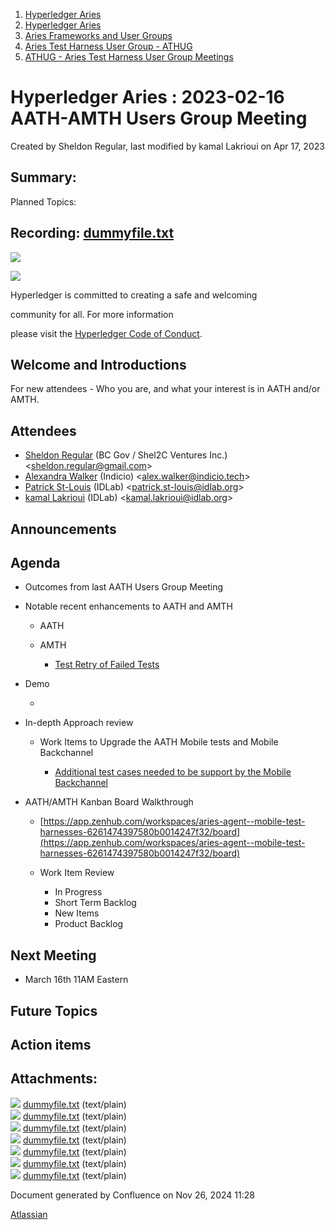 1. [Hyperledger Aries](index.html)
2. [Hyperledger Aries](Hyperledger-Aries_18481154.html)
3. [Aries Frameworks and User Groups](Aries-Frameworks-and-User-Groups_18481290.html)
4. [Aries Test Harness User Group - ATHUG](Aries-Test-Harness-User-Group---ATHUG_18496334.html)
5. [ATHUG - Aries Test Harness User Group Meetings](ATHUG---Aries-Test-Harness-User-Group-Meetings_18496351.html)

# Hyperledger Aries : 2023-02-16 AATH-AMTH Users Group Meeting

Created by Sheldon Regular, last modified by kamal Lakrioui on Apr 17, 2023

## Summary:

Planned Topics:

## Recording: [dummyfile.txt](#)

![](https://wiki.hyperledger.org/download/attachments/29034696/Antitrustnotice.png?version=1&modificationDate=1581695654000&api=v2)

![](https://wiki.hyperledger.org/download/attachments/2392771/welcome.png?version=2&modificationDate=1572450107000&api=v2)

Hyperledger is committed to creating a safe and welcoming

community for all. For more information

please visit the [Hyperledger Code of Conduct](https://lf-hyperledger.atlassian.net/wiki/display/HYP/Hyperledger+Code+of+Conduct).

## Welcome and Introductions

For new attendees - Who you are, and what your interest is in AATH and/or AMTH.

## Attendees

- [Sheldon Regular](https://lf-hyperledger.atlassian.net/wiki/people/557058:03ca5fa1-a9b1-4962-8ade-a10467940771?ref=confluence) (BC Gov / Shel2C Ventures Inc.) &lt;sheldon.regular@gmail.com&gt;
- [Alexandra Walker](https://lf-hyperledger.atlassian.net/wiki/people/62e8177de50f2f2a39544bf5?ref=confluence) (Indicio) &lt;alex.walker@indicio.tech&gt;
- [Patrick St-Louis](https://lf-hyperledger.atlassian.net/wiki/people/712020:252ecf1c-7d3b-4f2e-805d-1b747814236e?ref=confluence) (IDLab) &lt;patrick.st-louis@idlab.org&gt;
- [kamal Lakrioui](https://lf-hyperledger.atlassian.net/wiki/people/712020:50fda004-311f-4b40-8c7a-425fb721b7af?ref=confluence) (IDLab) &lt;kamal.lakrioui@idlab.org&gt;

## Announcements

## Agenda

- Outcomes from last AATH Users Group Meeting
- Notable recent enhancements to AATH and AMTH
  
  - AATH
  - AMTH
    
    - [Test Retry of Failed Tests](https://app.zenhub.com/workspaces/aries-agent--mobile-test-harnesses-6261474397580b0014247f32/issues/gh/hyperledger/aries-mobile-test-harness/134)
- Demo
  
  -
- In-depth Approach review
  
  - Work Items to Upgrade the AATH Mobile tests and Mobile Backchannel
    
    - [Additional test cases needed to be support by the Mobile Backchannel](https://app.zenhub.com/workspaces/aries-agent--mobile-test-harnesses-6261474397580b0014247f32/issues/gh/hyperledger/aries-agent-test-harness/563)
- AATH/AMTH Kanban Board Walkthrough
  
  - [https://app.zenhub.com/workspaces/aries-agent--mobile-test-harnesses-6261474397580b0014247f32/board](https://app.zenhub.com/workspaces/aries-agent--mobile-test-harnesses-6261474397580b0014247f32/board)
  - Work Item Review
    
    - In Progress
    - Short Term Backlog
    - New Items
    - Product Backlog

## Next Meeting

- March 16th 11AM Eastern

## Future Topics

## Action items

## Attachments:

![](images/icons/bullet_blue.gif) [dummyfile.txt](attachments/18501346/18517610.txt) (text/plain)  
![](images/icons/bullet_blue.gif) [dummyfile.txt](attachments/18501346/18517410.txt) (text/plain)  
![](images/icons/bullet_blue.gif) [dummyfile.txt](attachments/18501346/18517409.txt) (text/plain)  
![](images/icons/bullet_blue.gif) [dummyfile.txt](attachments/18501346/18517408.txt) (text/plain)  
![](images/icons/bullet_blue.gif) [dummyfile.txt](attachments/18501346/18517406.txt) (text/plain)  
![](images/icons/bullet_blue.gif) [dummyfile.txt](attachments/18501346/18517407.txt) (text/plain)  
![](images/icons/bullet_blue.gif) [dummyfile.txt](attachments/18501346/18517405.txt) (text/plain)

Document generated by Confluence on Nov 26, 2024 11:28

[Atlassian](http://www.atlassian.com/)
